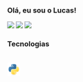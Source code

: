 ### Olá, eu sou o Lucas!
  <a href="https://instagram.com/lucax_tavares00" target="_blank"><img src="https://img.shields.io/badge/-Instagram-%23E4405F?style=for-the-badge&logo=instagram&logoColor=white" target="_blank"></a>
  <a href = "mailto:contatolucasert@gmail.com"><img src="https://img.shields.io/badge/-Gmail-%23333?style=for-the-badge&logo=gmail&logoColor=white" target="_blank"></a>
  <a href="https://www.linkedin.com/in/rafaella-ballerini-45875016a" target="_blank"><img src="https://img.shields.io/badge/-LinkedIn-%230077B5?style=for-the-badge&logo=linkedin&logoColor=white" target="_blank"></a> 

### Tecnologias
<div style="display: inline_block"><br>
  <img align="center" alt="Rafa-Python" height="30" width="30" src="https://raw.githubusercontent.com/devicons/devicon/master/icons/python/python-original.svg">

 
